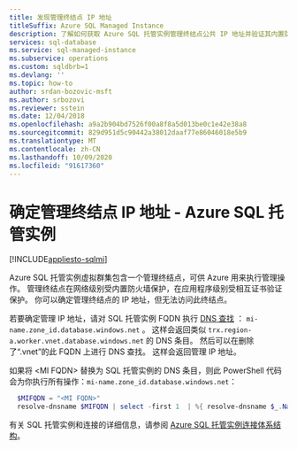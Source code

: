 ```yaml
---
title: 发现管理终结点 IP 地址
titleSuffix: Azure SQL Managed Instance
description: 了解如何获取 Azure SQL 托管实例管理终结点公共 IP 地址并验证其内置防火墙保护
services: sql-database
ms.service: sql-managed-instance
ms.subservice: operations
ms.custom: sqldbrb=1
ms.devlang: ''
ms.topic: how-to
author: srdan-bozovic-msft
ms.author: srbozovi
ms.reviewer: sstein
ms.date: 12/04/2018
ms.openlocfilehash: a9a2b904bd7526f00a8f8a5d013be0c1e42e38a8
ms.sourcegitcommit: 829d951d5c90442a38012daaf77e86046018e5b9
ms.translationtype: MT
ms.contentlocale: zh-CN
ms.lasthandoff: 10/09/2020
ms.locfileid: "91617360"
---
```

# <a name="determine-the-management-endpoint-ip-address---azure-sql-managed-instance"></a>确定管理终结点 IP 地址 - Azure SQL 托管实例 
[!INCLUDE[appliesto-sqlmi](../includes/appliesto-sqlmi.md)]

Azure SQL 托管实例虚拟群集包含一个管理终结点，可供 Azure 用来执行管理操作。 管理终结点在网络级别受内置防火墙保护，在应用程序级别受相互证书验证保护。 你可以确定管理终结点的 IP 地址，但无法访问此终结点。

若要确定管理 IP 地址，请对 SQL 托管实例 FQDN 执行 [DNS 查找](/windows-server/administration/windows-commands/nslookup) ： `mi-name.zone_id.database.windows.net` 。 这样会返回类似 `trx.region-a.worker.vnet.database.windows.net` 的 DNS 条目。 然后可以在删除了“.vnet”的此 FQDN 上进行 DNS 查找。 这样会返回管理 IP 地址。 

如果将 \<MI FQDN\> 替换为 SQL 托管实例的 DNS 条目，则此 PowerShell 代码会为你执行所有操作：`mi-name.zone_id.database.windows.net`：
  
``` powershell
  $MIFQDN = "<MI FQDN>"
  resolve-dnsname $MIFQDN | select -first 1  | %{ resolve-dnsname $_.NameHost.Replace(".vnet","")}
```

有关 SQL 托管实例和连接的详细信息，请参阅 [Azure SQL 托管实例连接体系结构](connectivity-architecture-overview.md)。
